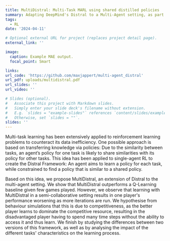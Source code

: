 ```yaml
---
title: MultiDistral: Multi-Task MARL using shared distilled policies
summary: Adapting DeepMind's Distral to a Multi-Agent setting, as part of the Multi-Agent AI (COMP0124) module at UCL.
tags:
  - RL
date: '2024-04-11'

# Optional external URL for project (replaces project detail page).
external_link: ''

image:
  caption: Example MAE output.
  focal_point: Smart

links:
url_code: 'https://github.com/maxjappert/multi-agent_distral'
url_pdf: uploads/multidistral.pdf
url_slides: ''
url_video: ''

# Slides (optional).
#   Associate this project with Markdown slides.
#   Simply enter your slide deck's filename without extension.
#   E.g. `slides = "example-slides"` references `content/slides/example-slides.md`.
#   Otherwise, set `slides = ""`.
slides: ''
---
```


 Multi-task learning has been extensively applied to reinforcement learning problems to counteract its data inefficiency. One possible approach is based on transferring knowledge via policies: Due to the similarity between tasks, an agent’s policy for one task is likely to share similarities with its policy for other tasks. This idea has been applied to single-agent RL to create the Distral Framework: An agent aims to learn a policy for each task, while constrained to find a policy that is similar to a shared policy. 
 
 Based on this idea, we propose MultiDistral, an extension of Distral to the multi-agent setting. We show that  MultiDistral outperforms a Q-Learning baseline given few games played. However, we observe that learning with MultiDistral in a semi-collaborative setting results in one player's performance worsening as more iterations are run. We hypothesise from behaviour simulations that this is due to competitiveness, as the better player learns to dominate the competitive resource, resulting in the disadvantaged player having to spend many time steps without the ability to access it and thus learn. We finish by studying the differences between two versions of this framework, as well as by analysing the impact of the different tasks' characteristics on the learning process. 